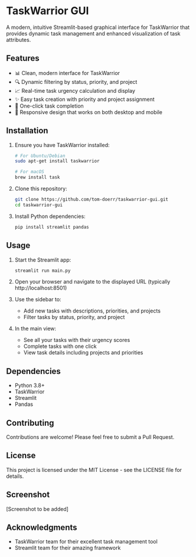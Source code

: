 # TaskWarrior GUI

A modern, intuitive Streamlit-based graphical interface for TaskWarrior that provides dynamic task management and enhanced visualization of task attributes.

## Features

- 📊 Clean, modern interface for TaskWarrior
- 🔍 Dynamic filtering by status, priority, and project
- 📈 Real-time task urgency calculation and display
- ✨ Easy task creation with priority and project assignment
- 🎯 One-click task completion
- 📱 Responsive design that works on both desktop and mobile

## Installation

1. Ensure you have TaskWarrior installed:
   ```bash
   # For Ubuntu/Debian
   sudo apt-get install taskwarrior
   
   # For macOS
   brew install task
   ```

2. Clone this repository:
   ```bash
   git clone https://github.com/tom-doerr/taskwarrior-gui.git
   cd taskwarrior-gui
   ```

3. Install Python dependencies:
   ```bash
   pip install streamlit pandas
   ```

## Usage

1. Start the Streamlit app:
   ```bash
   streamlit run main.py
   ```

2. Open your browser and navigate to the displayed URL (typically http://localhost:8501)

3. Use the sidebar to:
   - Add new tasks with descriptions, priorities, and projects
   - Filter tasks by status, priority, and project

4. In the main view:
   - See all your tasks with their urgency scores
   - Complete tasks with one click
   - View task details including projects and priorities

## Dependencies

- Python 3.8+
- TaskWarrior
- Streamlit
- Pandas

## Contributing

Contributions are welcome! Please feel free to submit a Pull Request.

## License

This project is licensed under the MIT License - see the LICENSE file for details.

## Screenshot

[Screenshot to be added]

## Acknowledgments

- TaskWarrior team for their excellent task management tool
- Streamlit team for their amazing framework
